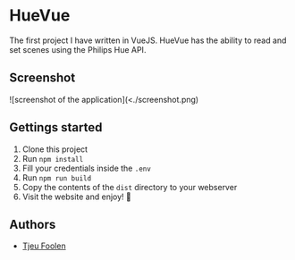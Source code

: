 # HueVue
The first project I have written in VueJS. HueVue has the ability to read and set scenes using the Philips Hue API.

## Screenshot
![screenshot of the application](<./screenshot.png)

## Gettings started
1. Clone this project
2. Run `npm install`
3. Fill your credentials inside the `.env`
4. Run `npm run build`
5. Copy the contents of the `dist` directory to your webserver
6. Visit the website and enjoy! :tada:

## Authors
- [Tjeu Foolen](https://github.com/tjeufoolen)
